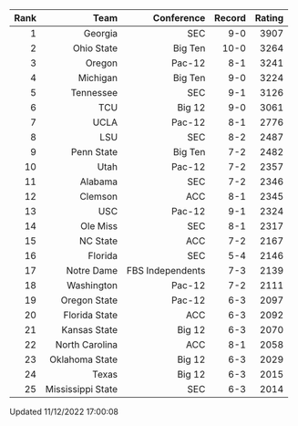 | Rank  | Team                 | Conference           | Record   | Rating |
| ---:  | ---:                 | ---:                 | ---:     | ---:   |
| 1     | Georgia              | SEC                  | 9-0      | 3907   |
| 2     | Ohio State           | Big Ten              | 10-0     | 3264   |
| 3     | Oregon               | Pac-12               | 8-1      | 3241   |
| 4     | Michigan             | Big Ten              | 9-0      | 3224   |
| 5     | Tennessee            | SEC                  | 9-1      | 3126   |
| 6     | TCU                  | Big 12               | 9-0      | 3061   |
| 7     | UCLA                 | Pac-12               | 8-1      | 2776   |
| 8     | LSU                  | SEC                  | 8-2      | 2487   |
| 9     | Penn State           | Big Ten              | 7-2      | 2482   |
| 10    | Utah                 | Pac-12               | 7-2      | 2357   |
| 11    | Alabama              | SEC                  | 7-2      | 2346   |
| 12    | Clemson              | ACC                  | 8-1      | 2345   |
| 13    | USC                  | Pac-12               | 9-1      | 2324   |
| 14    | Ole Miss             | SEC                  | 8-1      | 2317   |
| 15    | NC State             | ACC                  | 7-2      | 2167   |
| 16    | Florida              | SEC                  | 5-4      | 2146   |
| 17    | Notre Dame           | FBS Independents     | 7-3      | 2139   |
| 18    | Washington           | Pac-12               | 7-2      | 2111   |
| 19    | Oregon State         | Pac-12               | 6-3      | 2097   |
| 20    | Florida State        | ACC                  | 6-3      | 2092   |
| 21    | Kansas State         | Big 12               | 6-3      | 2070   |
| 22    | North Carolina       | ACC                  | 8-1      | 2058   |
| 23    | Oklahoma State       | Big 12               | 6-3      | 2029   |
| 24    | Texas                | Big 12               | 6-3      | 2015   |
| 25    | Mississippi State    | SEC                  | 6-3      | 2014   |

Updated 11/12/2022 17:00:08
